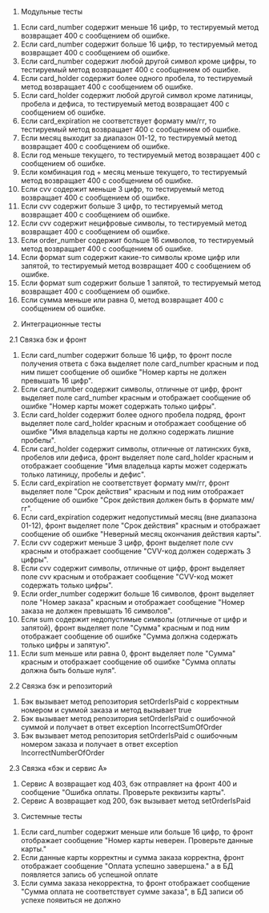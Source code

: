 1. Модульные тесты

1) Если card_number содержит меньше 16 цифр, то тестируемый метод возвращает 400 с сообщением об ошибке.
2) Если card_number содержит больше 16 цифр, то тестируемый метод возвращает 400 с сообщением об ошибке.
3) Если card_number содержит любой другой символ кроме цифры, то тестируемый метод возвращает 400 с сообщением об ошибке.
4) Если card_holder содержит более одного пробела, то тестируемый метод возвращает 400 с сообщением об ошибке.
5) Если card_holder содержит любой другой символ кроме латиницы, пробела и дефиса, то тестируемый метод возвращает 400 с сообщением об ошибке.
6) Если card_expiration  не соответствует формату мм/гг, то тестируемый метод возвращает 400 с сообщением об ошибке.
7) Если месяц выходит за диапазон 01-12, то тестируемый метод возвращает 400 с сообщением об ошибке.
8) Если год меньше текущего, то тестируемый метод возвращает 400 с сообщением об ошибке.
9) Если комбинация год + месяц меньше текущего, то тестируемый метод возвращает 400 с сообщением об ошибке.
10) Если cvv содержит меньше 3 цифр, то тестируемый метод возвращает 400 с сообщением об ошибке.
11) Если cvv содержит больше 3 цифр, то тестируемый метод возвращает 400 с сообщением об ошибке.
12) Если cvv содержит нецифровые символы, то тестируемый метод возвращает 400 с сообщением об ошибке.
13) Если order_number содержит больше 16 символов, то тестируемый метод возвращает 400 с сообщением об ошибке.
14) Если формат sum содержит какие-то символы кроме цифр или запятой, то тестируемый метод возвращает 400 с сообщением об ошибке.
15) Если формат sum содержит больше 1 запятой, то тестируемый метод возвращает 400 с сообщением об ошибке.
16) Если сумма меньше или равна 0, метод возвращает 400 с сообщением об ошибке.

2. Интеграционные тесты

2.1 Связка бэк и фронт
1) Если card_number содержит больше 16 цифр, то фронт после получения ответа с бэка выделяет поле card_number красным и под ним пишет сообщение об ошибке "Номер карты не должен превышать 16 цифр".
2) Если card_number содержит символы, отличные от цифр, фронт выделяет поле card_number красным и отображает сообщение об ошибке "Номер карты может содержать только цифры".
3) Если card_holder содержит более одного пробела подряд, фронт выделяет поле card_holder красным и отображает сообщение об ошибке "Имя владельца карты не должно содержать лишние пробелы".
4) Если card_holder содержит символы, отличные от латинских букв, пробелов или дефиса, фронт выделяет поле card_holder красным и отображает сообщение "Имя владельца карты может содержать только латиницу, пробелы и дефис".
5) Если card_expiration не соответствует формату мм/гг, фронт выделяет поле "Срок действия" красным и под ним отображает сообщение об ошибке "Срок действия должен быть в формате мм/гг".
6) Если card_expiration содержит недопустимый месяц (вне диапазона 01-12), фронт выделяет поле "Срок действия" красным и отображает сообщение об ошибке "Неверный месяц окончания действия карты".
7) Если cvv содержит меньше 3 цифр, фронт выделяет поле cvv красным и отображает сообщение "CVV-код должен содержать 3 цифры".
8) Если cvv содержит символы, отличные от цифр, фронт выделяет поле cvv красным и отображает сообщение "CVV-код может содержать только цифры".
9) Если order_number содержит больше 16 символов, фронт выделяет поле "Номер заказа" красным и отображает сообщение "Номер заказа не должен превышать 16 символов".
10) Если sum содержит недопустимые символы (отличные от цифр и запятой), фронт выделяет поле "Сумма" красным и под ним отображает сообщение об ошибке "Сумма должна содержать только цифры и запятую".
11) Если sum меньше или равна 0, фронт выделяет поле "Сумма" красным и отображает сообщение об ошибке "Сумма оплаты должна быть больше нуля".

2.2 Связка бэк и репозиторий
1) Бэк вызывает метод репозитория setOrderIsPaid с корректным номером и суммой заказа и метод вызывает true
2) Бэк вызывает метод репозитория setOrderIsPaid c ошибочной суммой и получает в ответ exception IncorrectSumOfOrder
3) Бэк вызывает метод репозитория setOrderIsPaid c ошибочным номером заказа и получает в ответ exception IncorrectNumberOfOrder

2.3 Cвязка «бэк и сервис A»
1) Сервис A возвращает код 403, бэк отправляет на фронт 400 и  сообщение "Ошибка оплаты. Проверьте реквизиты карты".
2) Сервис A возвращает код 200, бэк вызывает метод setOrderIsPaid

3. Системные тесты
1) Если card_number содержит меньше или больше 16 цифр, то фронт отображает сообщение "Номер карты неверен. Проверьте данные карты."
2) Если данные карты корректны и сумма заказа корректна, фронт отображает сообщение "Оплата успешно завершена." а в БД появляется запись об успешной оплате
3) Если сумма заказа некорректна, то фронт отображает сообщение "Сумма оплата не соответствует сумме заказа", в БД записи об успехе появиться не должно